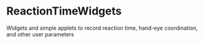 # ReactionTimeWidgets
Widgets and simple applets to record reaction time, hand-eye coordination, and other user parameters
